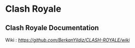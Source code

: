 # Clash Royale

## Clash Royale Documentation

Wiki :
  *https://github.com/BerkanYildiz/CLASH-ROYALE/wiki*
